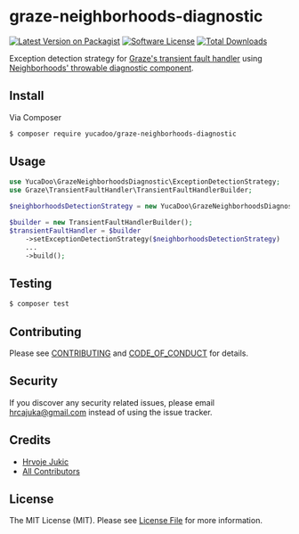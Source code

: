 # graze-neighborhoods-diagnostic

[![Latest Version on Packagist][ico-version]][link-packagist]
[![Software License][ico-license]](LICENSE.md)
[![Total Downloads][ico-downloads]][link-downloads]

Exception detection strategy for [Graze's transient fault handler](https://github.com/graze/transient-fault-handler) using [Neighborhoods' throwable diagnostic component](https://github.com/neighborhoods/ThrowableDiagnosticComponent).


## Install

Via Composer

``` bash
$ composer require yucadoo/graze-neighborhoods-diagnostic
```

## Usage

``` php
use YucaDoo\GrazeNeighborhoodsDiagnostic\ExceptionDetectionStrategy;
use Graze\TransientFaultHandler\TransientFaultHandlerBuilder;

$neighborhoodsDetectionStrategy = new YucaDoo\GrazeNeighborhoodsDiagnostic\ExceptionDetectionStrategy();

$builder = new TransientFaultHandlerBuilder();
$transientFaultHandler = $builder
    ->setExceptionDetectionStrategy($neighborhoodsDetectionStrategy)
    ...
    ->build();
```

## Testing

``` bash
$ composer test
```

## Contributing

Please see [CONTRIBUTING](CONTRIBUTING.md) and [CODE_OF_CONDUCT](CODE_OF_CONDUCT.md) for details.

## Security

If you discover any security related issues, please email hrcajuka@gmail.com instead of using the issue tracker.

## Credits

- [Hrvoje Jukic][link-author]
- [All Contributors][link-contributors]

## License

The MIT License (MIT). Please see [License File](LICENSE.md) for more information.

[ico-version]: https://img.shields.io/packagist/v/YucaDoo/graze-neighborhoods-diagnostic.svg?style=flat-square
[ico-license]: https://img.shields.io/badge/license-MIT-brightgreen.svg?style=flat-square
[ico-downloads]: https://img.shields.io/packagist/dt/YucaDoo/graze-neighborhoods-diagnostic.svg?style=flat-square

[link-packagist]: https://packagist.org/packages/YucaDoo/graze-neighborhoods-diagnostic
[link-downloads]: https://packagist.org/packages/YucaDoo/graze-neighborhoods-diagnostic
[link-author]: https://github.com/yucadoo
[link-contributors]: ../../contributors
